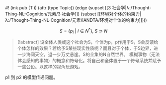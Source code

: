 #! (ink pub (T i) (attr (type Topic)) (edge (supset [[3 社会学|λ:/Thought-Thing-NL-Cognition/元素/3 社会学]]) (subset [[环境对个体的约束力|λ:/Thought-Thing-NL-Cognition/元素/IANDTA/环境对个体的约束力]])))

$$
S = \{ p_i \: | \:i ∈ N^* \}, \ S \supset N
$$

>[!abstract]
>设全体人类或这个社会为S，个体为p，p作用于S，S会反馈给个体怎样的效果？若给予S某些现实性质呢？而且对于个体，于S边界，进一步海阔天空，退一步万丈悬崖。S的全集的N自然世界。
>模糊事物（无法体会感知的事物）的概念和符号化。将自己和全体置于一个符号系统并赋予一些公设。以这样的视角玩游戏。


p1 到 p2 的模型传递问题。

